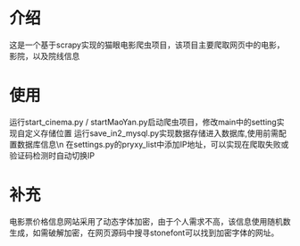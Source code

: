 # 介绍
这是一个基于scrapy实现的猫眼电影爬虫项目，该项目主要爬取网页中的电影，影院，以及院线信息
# 使用
运行start_cinema.py / startMaoYan.py启动爬虫项目，修改main中的setting实现自定义存储位置
运行save_in2_mysql.py实现数据存储进入数据库,使用前需配置数据库信息\n
在settings.py的pryxy_list中添加IP地址，可以实现在爬取失败或验证码检测时自动切换IP

# 补充
电影票价格信息网站采用了动态字体加密，由于个人需求不高，该信息使用随机数生成，如需破解加密，在网页源码中搜寻stonefont可以找到加密字体的网址。
